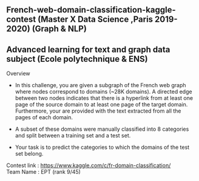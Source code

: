 ## French-web-domain-classification-kaggle-contest  (Master X Data Science ,Paris 2019-2020) (Graph & NLP)
## Advanced learning for text and graph data subject (Ecole polytechnique & ENS)


Overview

* In this challenge, you are given a subgraph of the French web graph where nodes correspond to domains (~28K domains). A directed edge between two nodes indicates that there is a hyperlink from at least one page of the source domain to at least one page of the target domain. Furthermore, your are provided with the text extracted from all the pages of each domain.

* A subset of these domains were manually classified into 8 categories and split between a training set and a test set.

* Your task is to predict the categories to which the domains of the test set belong.

Contest link : https://www.kaggle.com/c/fr-domain-classification/ 
<br>
Team Name : EPT (rank 9/45)
